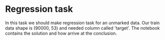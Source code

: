 # Regression task

In this task we should make regression task for an unmarked data. Our train data shape is (90000, 53) and needed column called 'target'. The notebook contains the solution and how arrive at the conclusion.
